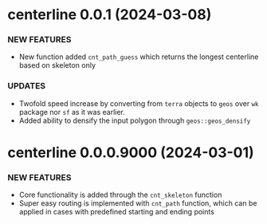 centerline 0.0.1 (2024-03-08)
=========================

### NEW FEATURES
  
  * New function added `cnt_path_guess` which returns the longest centerline based on skeleton only

### UPDATES

  * Twofold speed increase by converting from `terra` objects to `geos` over `wk` package nor `sf` as it was earlier.
  * Added ability to densify the input polygon through `geos::geos_densify`


centerline 0.0.0.9000 (2024-03-01)
=========================

### NEW FEATURES

  * Core functionality is added through the `cnt_skeleton` function
  * Super easy routing is implemented with `cnt_path` function, which can be applied in cases with predefined starting and ending points
